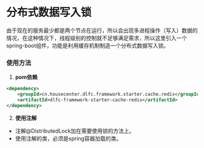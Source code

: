 # 分布式数据写入锁

由于现在的服务最少都是两个节点在运行，所以会出现多进程操作（写入）数据的情况，在这种情况下，线程级别的控制就不足够满足需求，所以这里引入一个spring-boot组件，功能是利用缓存机制制造一个分布式数据写入锁。



### 使用方法

1. **pom依赖**

```xml
<dependency>
	<groupId>cn.housecenter.dlfc.framework.starter.cache.redis</groupId>
	<artifactId>dlfc-framework-starter-cache-redis</artifactId>
</dependency>
```

2. **使用注解**

- 注解@DistributedLock加在需要使用锁的方法上。
- 使用注解的类，必须是spring容器加载的类。



